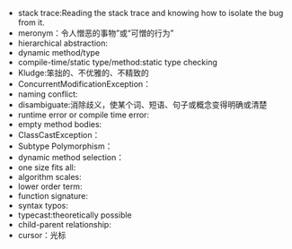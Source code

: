 * stack trace:Reading the stack trace and knowing how to isolate the bug from it.
* meronym：令人憎恶的事物”或“可憎的行为”
* hierarchical abstraction:
* dynamic method/type
* compile-time/static type/method:static type checking
* Kludge:笨拙的、不优雅的、不精致的
* ConcurrentModificationException：
* naming conflict:
* disambiguate:消除歧义，使某个词、短语、句子或概念变得明确或清楚
* runtime error or compile time error:
* empty method bodies:
* ClassCastException：
* Subtype Polymorphism：
* dynamic method selection：
* one size fits all:
* algorithm scales:
* lower order term:
* function signature:
* syntax typos:
* typecast:theoretically possible
* child-parent relationship:
* cursor：光标